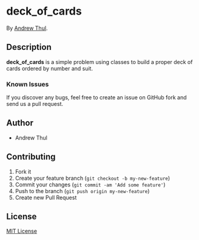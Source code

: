# deck_of_cards

By [Andrew Thul](github.com/adthul).

## Description
**deck_of_cards** is a simple problem using classes to build a proper deck of cards ordered by number and suit.


### Known Issues

If you discover any bugs, feel free to create an issue on GitHub fork and
send us a pull request.


## Author

* Andrew Thul


## Contributing

1. Fork it
2. Create your feature branch (`git checkout -b my-new-feature`)
3. Commit your changes (`git commit -am 'Add some feature'`)
4. Push to the branch (`git push origin my-new-feature`)
5. Create new Pull Request

## License

[MIT License](http://adthul.mit-license.org)
